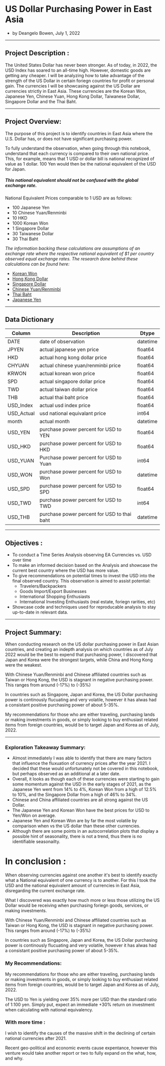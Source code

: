 # US Dollar Purchasing Power in East Asia
- by Deangelo Bowen, July 1, 2022
---
## Project Description : 
The United States Dollar has never been stronger. As of today, in 2022, the USD Index has soared to an all-time high. However, domestic goods are getting any cheaper. I will be analyzing how to take advantage of the strength of the US Dollar in certain foriegn countries for profit or personal gain. The currencies I will be showcasing against the US Dollar are currencies strictly in East Asia. These currencies are the Korean Won, Japanese Yen, Chinese Yuan, Hong Kong Dollar, Taiwanese Dollar, Singapore Dollar and the Thai Baht. 

---
## Project Overview:

The purpose of this project is to identify countries in East Asia where the U.S. Dollar has, or does not have significant purchasing power. 

To fully understand the observation, when going through this notebook, understand that each currency is compared to their own national price. This, for example, means that 1 USD or dollar bill is national recognized of value as 1 dollar. 100 Yen would then be the national equivalent of the USD for Japan.

##### This national equivalent should not be confused with the global exchange rate. 

National Equivalent Prices comparable to 1 USD are as follows:
- 100 Japanese Yen
- 10 Chinese Yuan/Renminbi
- 10 HKD
- 1000 Korean Won
- 1 Singapore Dollar
- 30 Taiwanese Dollar
- 30 Thai Baht

_The information backing these calculations are assumptions of an exchange rate where the respective national equivalent of $1 per country observed equal exchange rates. The research done behind these calculations can be found here:_
- [Korean Won](https://wise.com/us/currency-converter/krw-to-usd-rate)
- [Hong Kong Dollar](https://www.scmp.com/yp/discover/advice/article/3093224/what-hong-kong-us-dollar-peg-and-how-does-it-work)
- [Singapore Dollar](https://themoneyconverter.com/USD/SGD)
- [Chinese Yuan/Renminbi](https://www.cnn.com/2021/12/09/investing/china-yuan-2021-mic-intl-hnk/index.html)
- [Thai Baht](https://www.exchangerates.org.uk/USD-THB-exchange-rate-history.html)
- [Japanese Yen](https://www.bloomberg.com/news/articles/2022-06-10/why-the-yen-is-so-weak-and-what-that-means-for-japan-quicktake)

---

## Data Dictionary
|Column | Description | Dtype|
|--------- | --------- | ----------- |
|DATE| date of observation| datetime|
|JPYEN| actual japanese yen price| float64|
|HKD| actual hong kong dollar price| float64|
|CHYUAN| actual chinese yuan/renminbi price| float64|
|KRWON| actual korean won price| float64|
|SPD| actual singapore dollar price| float64|
|TWD| actual taiwan dollar price| float64|
|THB| actual thai baht price| float64|
|USD_Index|actual usd index price|float64|
|USD_Actual| usd national equivalant price|int64|
|month| actual month |datetime|
|USD_YEN| purchase power percent for USD to YEN| float64|
|USD_HKD|purchase power percent for USD to HKD|float64|
|USD_YUAN| Purchase power percent for USD to Yuan|int64|
|USD_WON| purchase power percent for USD to Won|datetime|
|USD_SPD| purchase power percent for USD to SPD| float64|
|USD_TWD| purchase power percent for USD to TWD|int64|
|USD_THB| purchase power percent for USD to thai baht |datetime|

---

## Objectives :

- To conduct a Time Series Analysis observing EA Currencies vs. USD over time
- To make an informed decision based on the Analysis and showcase the current best country where the USD has more value. 
- To give recommendations on potential times to invest the USD into  the final observed country. This observation is aimed to assist potential:
    - Travelers/Backpackers
    - Goods Import/Export Businesses
    - International Shopping Enthusiasts
    - International Investing Enthusiasts (real estate, foriegn rarities, etc)
- Showcase code and techniques used for reproducable analysis to stay up-to-date in relevant data.
___

## Project Summary: 

When conducting research on the US dollar purchasing power in East Asian countries, and creating an indepth analysis on which countries as of July 2022 would be the best to expend that purchasing power, I discovered that Japan and Korea were the strongest targets, while China and Hong Kong were the weakest. 

With Chinese Yuan/Renminbi and Chinese affiliated countries such as Taiwan or Hong Kong, the USD is stagnant in negative purchasing power. This ranges from around (-17%) to (-35%)

In countries such as Singapore, Japan and Korea, the US Dollar purchasing power is continously flucuating and very volatile, however it has alwas had a consistant positive purchasing power of about 5-35%. 

My recommendations for those who are either traveling, purchasing lands or making investments in goods, or simply looking to buy enthusiast related items from foreign countries, would be to target Japan and Korea as of July, 2022. 

___

### Exploration Takeaway Summary:

- Almost immediately I was able to identify that there are many factors that influence the fluxuation of currency prices after the year 2021. I decided that these would unfortunately not be covered in this notebook, but perhaps observed as an additional at a later date.
- Overall, it looks as though each of these currencies were starting to gain some momentum against the USD in the early stages of 2021, as the Japanese Yen went from 14% to 4%, Korean Won from a high of 12.5% to 10%, and the Singapore Dollar from a high of 46% to 34%. 
- Chinese and China affiliated countries are all strong against the US Dollar.
- The Japanese Yen and Korean Won have the best prices for USD to Yen/Won on average.
- Japanese Yen and Korean Won are by far the most volatile by comparison when vs the US dollar than these other currencies. 
- Although there are some points in an autocorrelation plots that display a possible hint of seasonality, there is not a trend, thus there is no identifiable seasonailty. 

# In conclusion : 

When observing currencies against one another it's best to identify exactly what a National equivalent of one currency is to another. For this I took the USD and the national equivalent amount of currencies in East Asia, disregarding the current exchange rate. 

What I discovered was exactly how much more or less those utilizing the US Dollar would be receiving when purchasing foriegn goods, services, or making investments. 

With Chinese Yuan/Renminbi and Chinese affiliated countries such as Taiwan or Hong Kong, the USD is stagnant in negative purchasing power. This ranges from around (-17%) to (-35%)

In countries such as Singapore, Japan and Korea, the US Dollar purchasing power is continously flucuating and very volatile, however it has alwas had a consistant positive purchasing power of about 5-35%. 

### My Recommendations: 

My recommendations for those who are either traveling, purchasing lands or making investments in goods, or simply looking to buy enthusiast related items from foreign countries, would be to target Japan and Korea as of July, 2022. 

The USD to Yen is yielding over 35% more per USD than the standard ratio of 1:100 yen. Simply put, expect an immediate +30% return on investment when calculating with national equivalency. 

### With more time :

I wish to identify the causes of the massive shift in the declining of certain national currencies after 2021. 

Recent geo-political and economic events cause expentance, however this venture would take another report or two to fully expand on the what, how, and why.
